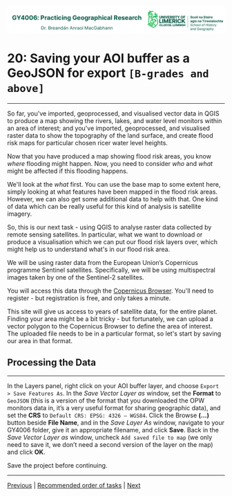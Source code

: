 ![UL Geography logo](../assets/images/GY4006_logo.png)

# 20: Saving your AOI buffer as a GeoJSON for export ```[B-grades and above]```
___
So far, you've imported, geoprocessed, and visualised vector data in QGIS to produce a map showing the rivers, lakes, and water level monitors within an area of interest; and you've imported, geoprocessed, and visualised raster data to show the topography of the land surface, and create flood risk maps for particular chosen ricer water level heights. 

Now that you have produced a map showing flood risk areas, you know *where* flooding might happen. Now, you need to consider *who* and *what* might be affected if this flooding happens. 

We'll look at the *what* first. You can use the base map to some extent here, simply looking at what features have been mapped in the flood risk areas. However, we can also get some additional data to help with that. One kind of data which can be really useful for this kind of analysis is satellite imagery. 

So, this is our next task - using QGIS to analyse raster data collected by remote sensing satellites. In particular, what we want to download or produce a visualisation which we can put our flood risk layers over, which might help us to understand what's in our flood risk area.  

We will be using raster data from the European Union’s Copernicus programme Sentinel satellites. Specifically, we will be using multispectral images taken by one of the Sentinel-2 satellites.

You will access this data through the [Copernicus Browser](https://browser.dataspace.copernicus.eu/). You'll need to register - but registration is free, and only takes a minute.

This site will give us access to years of satellite data, for the entire planet. Finding your area might be a bit tricky - but fortunately, we can upload a vector polygon to the Copernicus Browser to define the area of interest. The uploaded file needs to be in a particular format, so let's start by saving our area in that format.

## Processing the Data
___
In the Layers panel, right click on your AOI buffer layer, and choose ```Export > Save Features As```. In the *Save Vector Layer as* window, set the **Format** to ```GeoJSON``` (this is a version of the format that you downloaded the OPW monitors data in, it’s a very useful format for sharing geographic data), and set the **CRS** to ```Default CRS: EPSG: 4326 – WGS84```. Click the Browse **(…)** button beside **File Name**, and in the *Save Layer As* window, navigate to your GY4006 folder, give it an appropriate filename, and click **Save**. Back in the *Save Vector Layer as* window, uncheck ``Add saved file to map`` (we only need to save it, we don’t need a second version of the layer on the map) and click **OK**. 

Save the project before continuing.


___
[Previous](./19_vectorise_flood_map.md) | [Recommended order of tasks](./start.md#recommended-order-of-tasks) | [Next](./21_sentinel_2.md)